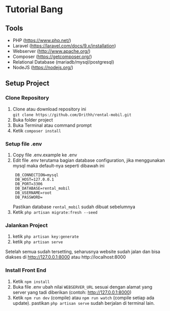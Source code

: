 # Tutorial Bang

## Tools

-   PHP (https://www.php.net/)
-   Laravel (https://laravel.com/docs/9.x/installation)
-   Webserver (http://www.apache.org/)
-   Composer (https://getcomposer.org/)
-   Relational Database (mariadb/mysql/postgresql)
-   NodeJS (https://nodejs.org/)

## Setup Project

### Clone Repository

1. Clone atau download repository ini  
   `git clone https://github.com/Drithh/rental-mobil.git`
2. Buka folder project
3. Buka Terminal atau command prompt
4. Ketik `composer install`

### Setup file .env

1. Copy file .env.example ke .env
2. Edit file .env terutama bagian database configuration, jika menggunakan mysql maka default-nya seperti dibawah ini
    ```
     DB_CONNECTION=mysql
     DB_HOST=127.0.0.1
     DB_PORT=3306
     DB_DATABASE=rental_mobil
     DB_USERNAME=root
     DB_PASSWORD=
    ```
    Pastikan database `rental_mobil` sudah dibuat sebelumnya
3. Ketik `php artisan migrate:fresh --seed`

### Jalankan Project

1. ketik `php artisan key:generate`
2. ketik `php artisan serve`

Setelah semua sudah tersetting, seharusnya website sudah jalan dan bisa diakses di http://127.0.0.1:8000 atau http://localhost:8000

### Install Front End

1. Ketik `npm install`
2. Buka file .env ubah nilai `WEBSERVER_URL` sesuai dengan alamat yang server yang tadi diberikan (contoh: http://127.0.0.1:8000)
3. Ketik `npm run dev` (compile) atau `npm run watch` (compile setiap ada update). pastikan `php artisan serve` sudah berjalan di terminal lain.
